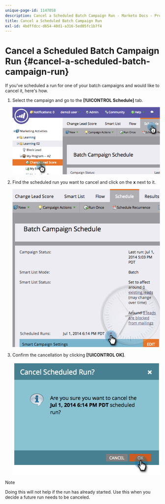 ```yaml
---
unique-page-id: 1147058
description: Cancel a Scheduled Batch Campaign Run - Marketo Docs - Product Documentation
title: Cancel a Scheduled Batch Campaign Run
exl-id: 4bdffdcc-d654-40d1-a316-5ed05fc1b7f4
---
```

# Cancel a Scheduled Batch Campaign Run {#cancel-a-scheduled-batch-campaign-run}

If you've scheduled a run for one of your batch campaigns and would like to cancel it, here's how.

1. Select the campaign and go to the **[!UICONTROL Schedule]** tab.

   ![](assets/image2014-9-22-16-3a43-3a10.png)

1. Find the scheduled run you want to cancel and click on the **x** next to it.

   ![](assets/image2014-9-22-16-3a43-3a15.png)

1. Confirm the cancellation by clicking **[!UICONTROL OK]**.

   ![](assets/image2014-9-22-16-3a43-3a24.png)

>[!NOTE]
>
>Doing this will not help if the run has already started. Use this when you decide a future run needs to be canceled.
